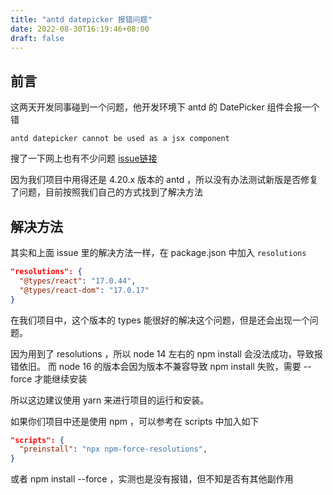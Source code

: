 ```yaml
---
title: "antd datepicker 报错问题"
date: 2022-08-30T16:19:46+08:00
draft: false
---
```


## 前言
这两天开发同事碰到一个问题，他开发环境下 antd 的 DatePicker 组件会报一个错
```
antd datepicker cannot be used as a jsx component
```
搜了一下网上也有不少问题 [issue链接](https://github.com/ant-design/ant-design/issues/34952)

因为我们项目中用得还是 4.20.x 版本的 antd ，所以没有办法测试新版是否修复了问题，目前按照我们自己的方式找到了解决方法

## 解决方法
其实和上面 issue 里的解决方法一样，在 package.json 中加入 `resolutions`
```json
"resolutions": {
  "@types/react": "17.0.44",
  "@types/react-dom": "17.0.17"
}
```

在我们项目中，这个版本的 types 能很好的解决这个问题，但是还会出现一个问题。

因为用到了 resolutions ，所以 node 14 左右的 npm install 会没法成功，导致报错依旧。
而 node 16 的版本会因为版本不兼容导致 npm install 失败，需要 --force 才能继续安装

所以这边建议使用 yarn 来进行项目的运行和安装。

如果你们项目中还是使用 npm ，可以参考在 scripts 中加入如下
```json
"scripts": {
  "preinstall": "npx npm-force-resolutions",
}
```
或者 npm install --force ，实测也是没有报错，但不知是否有其他副作用